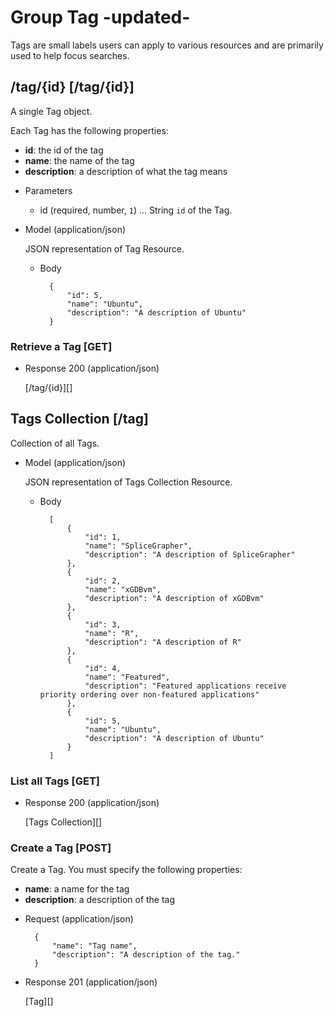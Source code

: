 # Group Tag -updated-
Tags are small labels users can apply to various resources and are primarily used to help focus searches.

## /tag/{id} [/tag/{id}]
A single Tag object.

Each Tag has the following properties:

- **id**: the id of the tag
- **name**: the name of the tag
- **description**: a description of what the tag means

+ Parameters
    + id (required, number, `1`) ... String `id` of the Tag.
    
+ Model (application/json)

    JSON representation of Tag Resource.

    + Body

            {
                "id": 5,
                "name": "Ubuntu",
                "description": "A description of Ubuntu"
            }

### Retrieve a Tag [GET]
+ Response 200 (application/json)

    [/tag/{id}][]

## Tags Collection [/tag]
Collection of all Tags.

+ Model (application/json)

    JSON representation of Tags Collection Resource.

    + Body

            [
                {
                    "id": 1,
                    "name": "SpliceGrapher",
                    "description": "A description of SpliceGrapher"
                },
                {
                    "id": 2,
                    "name": "xGDBvm",
                    "description": "A description of xGDBvm"
                },
                {
                    "id": 3,
                    "name": "R",
                    "description": "A description of R"
                },
                {
                    "id": 4,
                    "name": "Featured",
                    "description": "Featured applications receive priority ordering over non-featured applications"
                },
                {
                    "id": 5,
                    "name": "Ubuntu",
                    "description": "A description of Ubuntu"
                }
            ]

### List all Tags [GET]
+ Response 200 (application/json)

    [Tags Collection][]

### Create a Tag [POST]
Create a Tag.  You must specify the following properties:

- **name**: a name for the tag
- **description**: a description of the tag

+ Request (application/json)

        {
            "name": "Tag name",
            "description": "A description of the tag."
        }

+ Response 201 (application/json)

    [Tag][]
